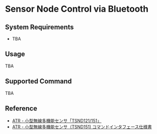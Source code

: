 # Sensor Node Control via Bluetooth

## System Requirements

- TBA

## Usage

TBA

## Supported Command

TBA

## Reference

- [ATR - 小型無線多機能センサ「TSND121/151」](http://www.atr-p.com/products/TSND121_151.html)
- [ATR - 小型無線多機能センサ（TSND151) コマンドインタフェース仕様書](http://www.atr-p.com/products/pdf/TSND151-cmd-spec.pdf)
